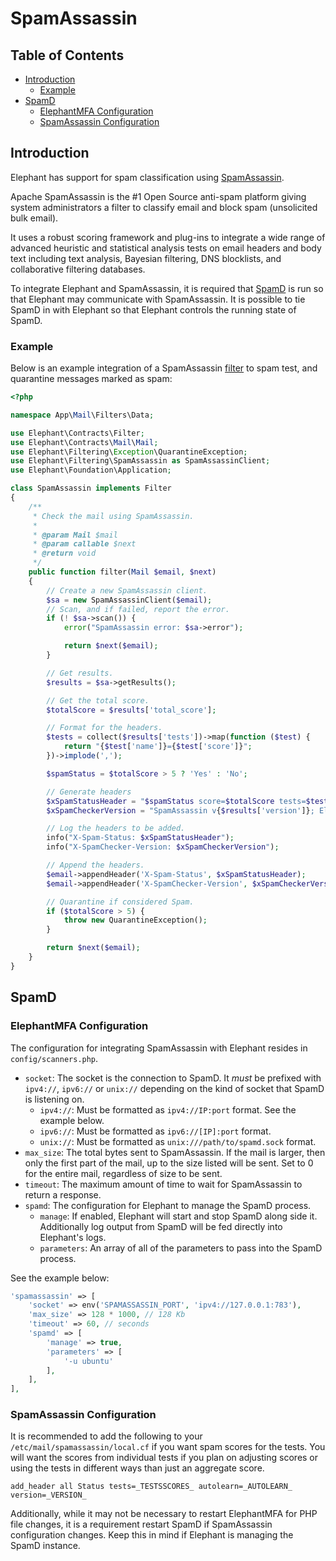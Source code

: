 # SpamAssassin

## Table of Contents

- [Introduction](#introduction)
  - [Example](#example)
- [SpamD](#spamd)
  - [ElephantMFA Configuration](#elephantmfa-configuration)
  - [SpamAssassin Configuration](#spamassassin-configuration)

## Introduction

Elephant has support for spam classification using [SpamAssassin](https://spamassassin.apache.org/).

Apache SpamAssassin is the #1 Open Source anti-spam platform giving system administrators a filter to classify email and block spam (unsolicited bulk email).

It uses a robust scoring framework and plug-ins to integrate a wide range of advanced heuristic and statistical analysis tests on email headers and body text including text analysis, Bayesian filtering, DNS blocklists, and collaborative filtering databases.

To integrate Elephant and SpamAssassin, it is required that [SpamD](https://spamassassin.apache.org/full/3.1.x/doc/spamd.html) is run so that Elephant may communicate with SpamAssassin. It is possible to tie SpamD in with Elephant so that Elephant controls the running state of SpamD.

### Example

Below is an example integration of a SpamAssassin [filter](filters.html) to spam test, and quarantine messages marked as spam:

```php
<?php

namespace App\Mail\Filters\Data;

use Elephant\Contracts\Filter;
use Elephant\Contracts\Mail\Mail;
use Elephant\Filtering\Exception\QuarantineException;
use Elephant\Filtering\SpamAssassin as SpamAssassinClient;
use Elephant\Foundation\Application;

class SpamAssassin implements Filter
{
    /**
     * Check the mail using SpamAssassin.
     *
     * @param Mail $mail
     * @param callable $next
     * @return void
     */
    public function filter(Mail $email, $next)
    {
        // Create a new SpamAssassin client.
        $sa = new SpamAssassinClient($email);
        // Scan, and if failed, report the error.
        if (! $sa->scan()) {
            error("SpamAssassin error: $sa->error");

            return $next($email);
        }

        // Get results.
        $results = $sa->getResults();

        // Get the total score.
        $totalScore = $results['total_score'];

        // Format for the headers.
        $tests = collect($results['tests'])->map(function ($test) {
            return "{$test['name']}={$test['score']}";
        })->implode(',');

        $spamStatus = $totalScore > 5 ? 'Yes' : 'No';

        // Generate headers
        $xSpamStatusHeader = "$spamStatus score=$totalScore tests=$tests";
        $xSpamCheckerVersion = "SpamAssassin v{$results['version']}; ElephantMFA v" . Application::VERSION;

        // Log the headers to be added.
        info("X-Spam-Status: $xSpamStatusHeader");
        info("X-SpamChecker-Version: $xSpamCheckerVersion");

        // Append the headers.
        $email->appendHeader('X-Spam-Status', $xSpamStatusHeader);
        $email->appendHeader('X-SpamChecker-Version', $xSpamCheckerVersion);

        // Quarantine if considered Spam.
        if ($totalScore > 5) {
            throw new QuarantineException();
        }

        return $next($email);
    }
}
```

## SpamD

### ElephantMFA Configuration

The configuration for integrating SpamAssassin with Elephant resides in `config/scanners.php`. 

- `socket`: The socket is the connection to SpamD. It *must* be prefixed with `ipv4://`, `ipv6://` or `unix://` depending on the kind of socket that SpamD is listening on. 
  - `ipv4://`: Must be formatted as `ipv4://IP:port` format. See the example below.
  - `ipv6://`: Must be formatted as `ipv6://[IP]:port` format.
  - `unix://`: Must be formatted as `unix:///path/to/spamd.sock` format.
- `max_size`: The total bytes sent to SpamAssassin. If the mail is larger, then only the first part of the mail, up to the size listed will be sent. Set to 0 for the entire mail, regardless of size to be sent.
- `timeout`: The maximum amount of time to wait for SpamAssassin to return a response.
- `spamd`: The configuration for Elephant to manage the SpamD process.
  - `manage`: If enabled, Elephant will start and stop SpamD along side it. Additionally log output from SpamD will be fed directly into Elephant's logs.
  - `parameters`: An array of all of the parameters to pass into the SpamD process.

See the example below:
```php
'spamassassin' => [
    'socket' => env('SPAMASSASSIN_PORT', 'ipv4://127.0.0.1:783'),
    'max_size' => 128 * 1000, // 128 Kb
    'timeout' => 60, // seconds
    'spamd' => [
        'manage' => true,
        'parameters' => [
            '-u ubuntu'
        ],
    ],
],
```

### SpamAssassin Configuration

It is recommended to add the following to your `/etc/mail/spamassassin/local.cf` if you want spam scores for the tests.
You will want the scores from individual tests if you plan on adjusting scores or using the tests in different ways than just an aggregate score.

```
add_header all Status tests=_TESTSSCORES_ autolearn=_AUTOLEARN_ version=_VERSION_
```

Additionally, while it may not be necessary to restart ElephantMFA for PHP file changes, it is a requirement restart SpamD if SpamAssassin configuration changes. Keep this in mind if Elephant is managing the SpamD instance.
